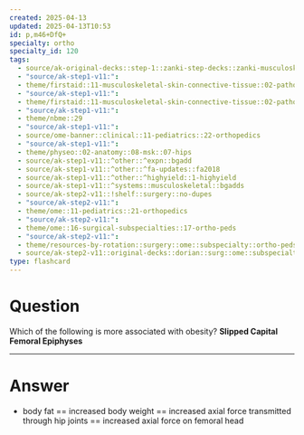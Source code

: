 ```yaml
---
created: 2025-04-13
updated: 2025-04-13T10:53
id: p,m46+DfQ+
specialty: ortho
specialty_id: 120
tags:
  - source/ak-original-decks::step-1::zanki-step-decks::zanki-musculoskeletal::musculoskeletal-pathology
  - "source/ak-step1-v11:": 
  - theme/firstaid::11-musculoskeletal-skin-connective-tissue::02-pathology::06-childhood-msk-conditions
  - "source/ak-step1-v11:": 
  - theme/firstaid::11-musculoskeletal-skin-connective-tissue::02-pathology::06-childhood-msk-conditions::slipped-capital-femoral-epiphysis
  - "source/ak-step1-v11:": 
  - theme/nbme::29
  - "source/ak-step1-v11:": 
  - source/ome-banner::clinical::11-pediatrics::22-orthopedics
  - "source/ak-step1-v11:": 
  - theme/physeo::02-anatomy::08-msk::07-hips
  - source/ak-step1-v11::^other::^expn::bgadd
  - source/ak-step1-v11::^other::^fa-updates::fa2018
  - source/ak-step1-v11::^other::^highyield::1-highyield
  - source/ak-step1-v11::^systems::musculoskeletal::bgadds
  - source/ak-step2-v11::!shelf::surgery::no-dupes
  - "source/ak-step2-v11:": 
  - theme/ome::11-pediatrics::21-orthopedics
  - "source/ak-step2-v11:": 
  - theme/ome::16-surgical-subspecialties::17-ortho-peds
  - "source/ak-step2-v11:": 
  - theme/resources-by-rotation::surgery::ome::subspecialty::ortho-peds
  - source/ak-step2-v11::original-decks::dorian::surg::ome::subspecialty::ortho-peds
type: flashcard
---
```


# Question
Which of the following is more associated with obesity?  **Slipped Capital Femoral Epiphyses**

---

# Answer
- body fat == increased body weight == increased axial force transmitted through hip joints == increased axial force on femoral head